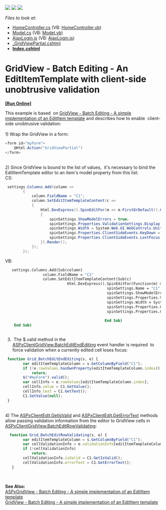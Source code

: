 <!-- default badges list -->
![](https://img.shields.io/endpoint?url=https://codecentral.devexpress.com/api/v1/VersionRange/128549609/16.1.4%2B)
[![](https://img.shields.io/badge/Open_in_DevExpress_Support_Center-FF7200?style=flat-square&logo=DevExpress&logoColor=white)](https://supportcenter.devexpress.com/ticket/details/T166450)
[![](https://img.shields.io/badge/📖_How_to_use_DevExpress_Examples-e9f6fc?style=flat-square)](https://docs.devexpress.com/GeneralInformation/403183)
<!-- default badges end -->
<!-- default file list -->
*Files to look at*:

* [HomeController.cs](./CS/GridViewBatchEdit/Controllers/HomeController.cs) (VB: [HomeController.vb](./VB/GridViewBatchEdit/Controllers/HomeController.vb))
* [Model.cs](./CS/GridViewBatchEdit/Models/Model.cs) (VB: [Model.vb](./VB/GridViewBatchEdit/Models/Model.vb))
* [AjaxLogin.js](./CS/GridViewBatchEdit/Scripts/AjaxLogin.js) (VB: [AjaxLogin.js](./VB/GridViewBatchEdit/Scripts/AjaxLogin.js))
* [_GridViewPartial.cshtml](./CS/GridViewBatchEdit/Views/Home/_GridViewPartial.cshtml)
* **[Index.cshtml](./CS/GridViewBatchEdit/Views/Home/Index.cshtml)**
<!-- default file list end -->
# GridView - Batch Editing - An EditItemTemplate with client-side unobtrusive validation 
<!-- run online -->
**[[Run Online]](https://codecentral.devexpress.com/t166450/)**
<!-- run online end -->


This example is based  on <a href="https://www.devexpress.com/Support/Center/p/T115130">GridView - Batch Editing - A simple implementation of an EditItem template</a> and describes how to enable  client-side unobtrusive validation: <br><br>1) Wrap the GridView in a form:<br>


```cs
<form id="myForm">
    @Html.Action("GridViewPartial")
</form>
```


<br>2) Since GridView is bound to the list of values,  it's necessary to bind the EditItemTemplate editor to an item's model property from this list: <br>CS:<br>


```cs
 settings.Columns.Add(column =>
        {
            column.FieldName = "C1";
            column.SetEditItemTemplateContent(c =>
            {
                Html.DevExpress().SpinEditFor(m => m.FirstOrDefault().C1, spinSettings =>
                {
                    spinSettings.ShowModelErrors = true;
                    spinSettings.Properties.ValidationSettings.Display = Display.Dynamic;     
                    spinSettings.Width = System.Web.UI.WebControls.Unit.Percentage(100);
                    spinSettings.Properties.ClientSideEvents.KeyDown = "C1spinEdit_KeyDown";
                    spinSettings.Properties.ClientSideEvents.LostFocus = "C1spinEdit_LostFocus";
                }).Render();
            });
        });
```


<p>VB:</p>


```vb
   settings.Columns.Add(Sub(column)
                 column.FieldName = "C1"
                 column.SetEditItemTemplateContent(Sub(c)
                            Html.DevExpress().SpinEditFor(Function(m) m.FirstOrDefault().C1, Sub(spinSettings)
                                              spinSettings.Name = "C1"
                                              spinSettings.ShowModelErrors = True
                                              spinSettings.Properties.ValidationSettings.Display = Display.Dynamic
                                              spinSettings.Width = System.Web.UI.WebControls.Unit.Percentage(100)
                                              spinSettings.Properties.ClientSideEvents.KeyDown = "C1spinEdit_KeyDown"
                                              spinSettings.Properties.ClientSideEvents.LostFocus = "C1spinEdit_LostFocus"
                                                                                             End Sub).Render()
                                             End Sub)
    End Sub)
                                               
```


3)  The $.valid method in the <a href="https://documentation.devexpress.com/#AspNet/DevExpressWebASPxGridViewScriptsASPxClientGridView_BatchEditEndEditingtopic">ASPxClientGridView.BatchEditEndEditing</a> event handler is required  to force validation when a currently edited cell loses focus:<br>


```js
 function Grid_BatchEditEndEditing(s, e) {
        var editItemTemplateColumn = s.GetColumnByField("C1");
        if (!e.rowValues.hasOwnProperty(editItemTemplateColumn.index))
            return;
        $("#myForm").valid();
        var cellInfo = e.rowValues[editItemTemplateColumn.index];
        cellInfo.value = C1.GetValue();
        cellInfo.text = C1.GetText();
        C1.SetValue(null);
 }
```


<br>4) The <a href="https://documentation.devexpress.com/#AspNet/DevExpressWebASPxEditorsScriptsASPxClientEdit_GetIsValidtopic">ASPxClientEdit.GetIsValid</a> and <a href="https://documentation.devexpress.com/#AspNet/DevExpressWebASPxEditorsScriptsASPxClientEdit_GetErrorTexttopic">ASPxClientEdit.GetErrorText</a> methods allow passing validation information from the editor to GridView cells in <a href="https://documentation.devexpress.com/#AspNet/DevExpressWebASPxGridViewScriptsASPxClientGridView_BatchEditRowValidatingtopic">ASPxClientGridView.BatchEditRowValidating</a>:<br>


```js
  function Grid_BatchEditRowValidating(s, e) {
        var editItemTemplateColumn = s.GetColumnByField("C1");
        var cellValidationInfo = e.validationInfo[editItemTemplateColumn.index];
        if (!cellValidationInfo)
            return;
        cellValidationInfo.isValid = C1.GetIsValid();
        cellValidationInfo.errorText = C1.GetErrorText();
   }
```


<br>
<p><strong>See Also:<br></strong><a href="https://www.devexpress.com/Support/Center/p/T115096">ASPxGridView - Batch Editing - A simple implementation of an EditItem template</a> <br><a href="https://www.devexpress.com/Support/Center/p/T115130">GridView - Batch Editing - A simple implementation of an EditItem template</a><br><br></p>

<br/>


